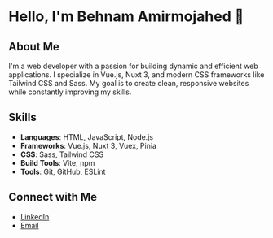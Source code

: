 # Hello, I'm Behnam Amirmojahed 👋

## About Me
I'm a web developer with a passion for building dynamic and efficient web applications. I specialize in Vue.js, Nuxt 3, and modern CSS frameworks like Tailwind CSS and Sass. My goal is to create clean, responsive websites while constantly improving my skills.

## Skills
- **Languages**: HTML, JavaScript, Node.js
- **Frameworks**: Vue.js, Nuxt 3, Vuex, Pinia
- **CSS**: Sass, Tailwind CSS
- **Build Tools**: Vite, npm
- **Tools**: Git, GitHub, ESLint

## Connect with Me
- [LinkedIn](https://www.linkedin.com/)
- [Email](mailto:your-email@example.com)
